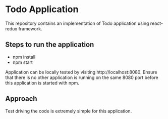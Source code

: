 # Todo Application #

This repository contains an implementation of Todo application using react-redux framework.

## Steps to run the application

  - npm install
  - npm start

Application can be locally tested by visiting http://localhost:8080. Ensure that there is no other application is running on the same 8080 port before this application is started with npm.

## Approach ##
Test driving the code is extremely simple for this application.
